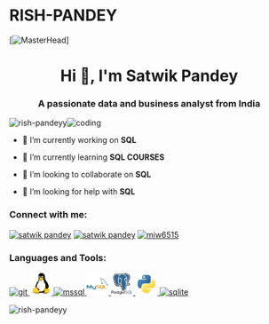 # RISH-PANDEY
[![MasterHead](https://encrypted-tbn0.gstatic.com/images?q=tbn:ANd9GcTfvqOBuGhM2zO2Xn0Tn29WFzTRJgKaa8Yx3Q)]
<h1 align="center">Hi 👋, I'm Satwik Pandey</h1>
<h3 align="center">A passionate data and business analyst from India</h3>
<img align="right" alt="coding" width="400" src=https://www.analyticsinsight.net/wp-content/uploads/2021/10/Big-Data-Analysts.jpg>
<p align="left"> <img src="https://komarev.com/ghpvc/?username=rish-pandeyy&label=Profile%20views&color=0e75b6&style=flat" alt="rish-pandeyy" /> </p>

- 🔭 I’m currently working on **SQL**

- 🌱 I’m currently learning **SQL COURSES**

- 👯 I’m looking to collaborate on **SQL**

- 🤝 I’m looking for help with **SQL**

<h3 align="left">Connect with me:</h3>
<p align="left">
<a href="https://linkedin.com/in/satwik pandey" target="blank"><img align="center" src="https://raw.githubusercontent.com/rahuldkjain/github-profile-readme-generator/master/src/images/icons/Social/linked-in-alt.svg" alt="satwik pandey" height="30" width="40" /></a>
<a href="https://fb.com/satwik pandey" target="blank"><img align="center" src="https://raw.githubusercontent.com/rahuldkjain/github-profile-readme-generator/master/src/images/icons/Social/facebook.svg" alt="satwik pandey" height="30" width="40" /></a>
<a href="https://www.hackerrank.com/miw6515" target="blank"><img align="center" src="https://raw.githubusercontent.com/rahuldkjain/github-profile-readme-generator/master/src/images/icons/Social/hackerrank.svg" alt="miw6515" height="30" width="40" /></a>
</p>

<h3 align="left">Languages and Tools:</h3>
<p align="left"> <a href="https://git-scm.com/" target="_blank" rel="noreferrer"> <img src="https://www.vectorlogo.zone/logos/git-scm/git-scm-icon.svg" alt="git" width="40" height="40"/> </a> <a href="https://www.linux.org/" target="_blank" rel="noreferrer"> <img src="https://raw.githubusercontent.com/devicons/devicon/master/icons/linux/linux-original.svg" alt="linux" width="40" height="40"/> </a> <a href="https://www.microsoft.com/en-us/sql-server" target="_blank" rel="noreferrer"> <img src="https://www.svgrepo.com/show/303229/microsoft-sql-server-logo.svg" alt="mssql" width="40" height="40"/> </a> <a href="https://www.mysql.com/" target="_blank" rel="noreferrer"> <img src="https://raw.githubusercontent.com/devicons/devicon/master/icons/mysql/mysql-original-wordmark.svg" alt="mysql" width="40" height="40"/> </a> <a href="https://www.postgresql.org" target="_blank" rel="noreferrer"> <img src="https://raw.githubusercontent.com/devicons/devicon/master/icons/postgresql/postgresql-original-wordmark.svg" alt="postgresql" width="40" height="40"/> </a> <a href="https://www.python.org" target="_blank" rel="noreferrer"> <img src="https://raw.githubusercontent.com/devicons/devicon/master/icons/python/python-original.svg" alt="python" width="40" height="40"/> </a> <a href="https://www.sqlite.org/" target="_blank" rel="noreferrer"> <img src="https://www.vectorlogo.zone/logos/sqlite/sqlite-icon.svg" alt="sqlite" width="40" height="40"/> </a> </p>

<p><img align="center" src="https://github-readme-stats.vercel.app/api/top-langs?username=rish-pandeyy&show_icons=true&locale=en&layout=compact" alt="rish-pandeyy" /></p>
